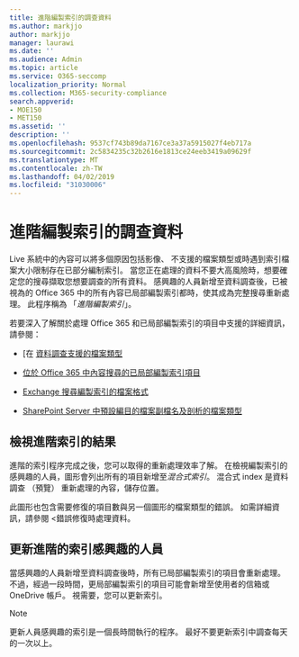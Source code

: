 ```yaml
---
title: 進階編製索引的調查資料
ms.author: markjjo
author: markjjo
manager: laurawi
ms.date: ''
ms.audience: Admin
ms.topic: article
ms.service: O365-seccomp
localization_priority: Normal
ms.collection: M365-security-compliance
search.appverid:
- MOE150
- MET150
ms.assetid: ''
description: ''
ms.openlocfilehash: 9537cf743b89da7167ce3a37a5915027f4eb717a
ms.sourcegitcommit: 2c5834235c32b2616e1813ce24eeb3419a09629f
ms.translationtype: MT
ms.contentlocale: zh-TW
ms.lasthandoff: 04/02/2019
ms.locfileid: "31030006"
---
```

# <a name="advanced-indexing-of-data-for-an-investigation"></a>進階編製索引的調查資料

Live 系統中的內容可以將多個原因包括影像、 不支援的檔案類型或時遇到索引檔案大小限制存在已部分編制索引。 當您正在處理的資料不要大高風險時，想要確定您的搜尋擷取您想要調查的所有資料。 感興趣的人員新增至資料調查後，已被視為的 Office 365 中的所有內容已局部編製索引都時，使其成為完整搜尋重新處理。 此程序稱為 「*進階編製索引*」。 

若要深入了解關於處理 Office 365 和已局部編製索引的項目中支援的詳細資訊，請參閱：

- [在 [資料調查支援的檔案類型](supported-filetypes-datainvestigations.md)

- [位於 Office 365 中內容搜尋的已局部編製索引項目](https://docs.microsoft.com/en-us/office365/securitycompliance/partially-indexed-items-in-content-search)

- [Exchange 搜尋編製索引的檔案格式](https://docs.microsoft.com/en-us/exchange/file-formats-indexed-by-exchange-search-exchange-2013-help)

- [SharePoint Server 中預設編目的檔案副檔名及剖析的檔案類型](https://docs.microsoft.com/en-us/SharePoint/technical-reference/default-crawled-file-name-extensions-and-parsed-file-types)

## <a name="viewing-advanced-indexing-results"></a>檢視進階索引的結果

進階的索引程序完成之後，您可以取得的重新處理效率了解。  在檢視編製索引的感興趣的人員，圖形會列出所有的項目新增至*混合式索引*。  混合式 index 是資料調查 （預覽） 重新處理的內容，儲存位置。

此圖形也包含需要修復的項目數與另一個圖形的檔案類型的錯誤。 如需詳細資訊，請參閱 <<c0>錯誤修復時處理資料。

## <a name="updating-advanced-indexes-for-people-of-interest"></a>更新進階的索引感興趣的人員

當感興趣的人員新增至資料調查後時，所有已局部編製索引的項目會重新處理。 不過，經過一段時間，更局部編製索引的項目可能會新增至使用者的信箱或 OneDrive 帳戶。  視需要，您可以更新索引。

> [!NOTE]
> 更新人員感興趣的索引是一個長時間執行的程序。 最好不要更新索引中調查每天的一次以上。
